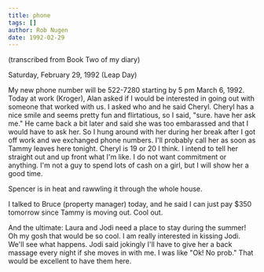 ```yaml
---
title: phone
tags: []
author: Rob Nugen
date: 1992-02-29
---
```


<p class=note>(transcribed from Book Two of my diary)</p>

<p class=date>Saturday, February 29, 1992 (Leap Day)</p>

<p>My new phone number will be 522-7280 starting by 5 pm March 6,
1992.  Today at work (Kroger), Alan asked if I would be interested in
going out with someone that worked with us.  I asked who and he said
Cheryl.  Cheryl has a nice smile and seems pretty fun and flirtatious,
so I said, "sure. have her ask me."  He came back a bit later and said
she was too embarassed and that I would have to ask her.  So I hung
around with her during her break after I got off work and we exchanged
phone numbers.  I'll probably call her as soon as Tammy leaves here
tonight.  Cheryl is 19 or 20 I think.  I intend to tell her straight
out and up front what I'm like.  I do not want commitment or anything.
I'm not a guy to spend lots of cash on a girl, but I will show her a
good time.

<p>Spencer is in heat and rawwling it through the whole house.

<p>I talked to Bruce (property manager) today, and he said I can just
pay $350 tomorrow since Tammy is moving out.  Cool out.

<p>And the ultimate: Laura and Jodi need a place to stay during the
summer!  Oh my gosh that would be so cool.  I am really interested in
kissing Jodi.  We'll see what happens.  Jodi said jokingly I'll have
to give her a back massage every night if she moves in with me.  I was
like "Ok!  No prob."  That would be excellent to have them here.
